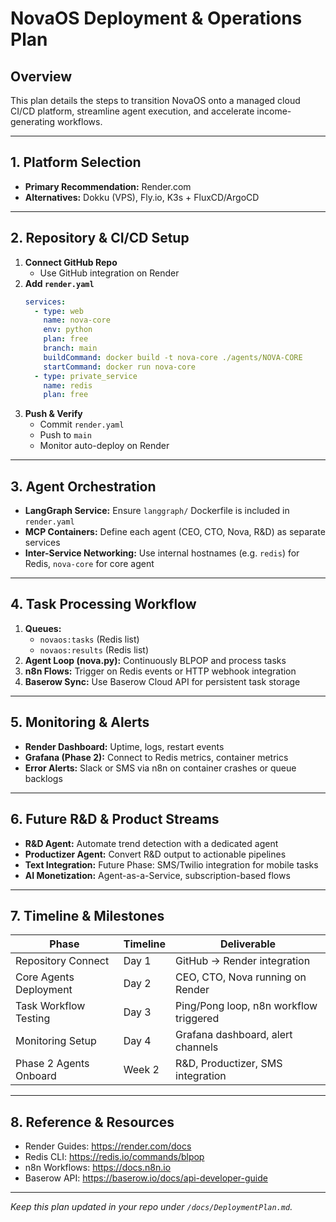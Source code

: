 
# NovaOS Deployment & Operations Plan

## Overview
This plan details the steps to transition NovaOS onto a managed cloud CI/CD platform, streamline agent execution, and accelerate income-generating workflows.

---

## 1. Platform Selection
- **Primary Recommendation:** Render.com
- **Alternatives:** Dokku (VPS), Fly.io, K3s + FluxCD/ArgoCD

---

## 2. Repository & CI/CD Setup
1. **Connect GitHub Repo**
   - Use GitHub integration on Render
2. **Add `render.yaml`**
   ```yaml
   services:
     - type: web
       name: nova-core
       env: python
       plan: free
       branch: main
       buildCommand: docker build -t nova-core ./agents/NOVA-CORE
       startCommand: docker run nova-core
     - type: private_service
       name: redis
       plan: free
   ```
3. **Push & Verify**
   - Commit `render.yaml`
   - Push to `main`
   - Monitor auto-deploy on Render

---

## 3. Agent Orchestration
- **LangGraph Service:** Ensure `langgraph/` Dockerfile is included in `render.yaml`
- **MCP Containers:** Define each agent (CEO, CTO, Nova, R&D) as separate services
- **Inter-Service Networking:** Use internal hostnames (e.g. `redis`) for Redis, `nova-core` for core agent

---

## 4. Task Processing Workflow
1. **Queues:**  
   - `novaos:tasks` (Redis list)  
   - `novaos:results` (Redis list)
2. **Agent Loop (nova.py):** Continuously BLPOP and process tasks
3. **n8n Flows:** Trigger on Redis events or HTTP webhook integration
4. **Baserow Sync:** Use Baserow Cloud API for persistent task storage

---

## 5. Monitoring & Alerts
- **Render Dashboard:** Uptime, logs, restart events
- **Grafana (Phase 2):** Connect to Redis metrics, container metrics
- **Error Alerts:** Slack or SMS via n8n on container crashes or queue backlogs

---

## 6. Future R&D & Product Streams
- **R&D Agent:** Automate trend detection with a dedicated agent  
- **Productizer Agent:** Convert R&D output to actionable pipelines  
- **Text Integration:** Future Phase: SMS/Twilio integration for mobile tasks  
- **AI Monetization:** Agent-as-a-Service, subscription-based flows

---

## 7. Timeline & Milestones
| Phase                    | Timeline       | Deliverable                                |
|--------------------------|----------------|--------------------------------------------|
| Repository Connect       | Day 1          | GitHub → Render integration                |
| Core Agents Deployment   | Day 2          | CEO, CTO, Nova running on Render           |
| Task Workflow Testing    | Day 3          | Ping/Pong loop, n8n workflow triggered     |
| Monitoring Setup         | Day 4          | Grafana dashboard, alert channels          |
| Phase 2 Agents Onboard   | Week 2         | R&D, Productizer, SMS integration          |

---

## 8. Reference & Resources
- Render Guides: https://render.com/docs  
- Redis CLI: https://redis.io/commands/blpop  
- n8n Workflows: https://docs.n8n.io  
- Baserow API: https://baserow.io/docs/api-developer-guide  

---

*Keep this plan updated in your repo under `/docs/DeploymentPlan.md`.*
